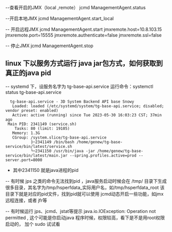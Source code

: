 --查看开启的JMX（local ,remote）
jcmd <pid> ManagementAgent.status  

--开启本地JMX
jcmd <pid> ManagementAgent.start_local

-- 开启远程JMX
jcmd <pid> ManagementAgent.start jmxremote.host=10.8.103.15  jmxremote.port=15555 jmxremote.authenticate=false jmxremote.ssl=false
 
-- 停止JMX
 jcmd <pid> ManagementAgent.stop
  
 ## linux 下以服务方式运行 java  jar包方式，如何获取到真正的java pid
  -- systemd 下，设服务名字为 tg-base-api.service
  运行命令：systemctl status tg-base-api.service 
  ```
    tg-base-api.service - 3D System Backend API base Snowy
     Loaded: loaded (/etc/systemd/system/tg-base-api.service; disabled; vendor preset: enabled)
     Active: active (running) since Tue 2023-05-30 16:03:23 CST; 37min ago
   Main PID: 2341149 (service.sh)
      Tasks: 80 (limit: 19105)
     Memory: 1.3G
     CGroup: /system.slice/tg-base-api.service
             ├─2341149 /bin/bash /home/genew/tg-base-service/bin/latest/service.sh
             └─2341150 /usr/bin/java -jar /home/genew/tg-base-service/bin/latest/main.jar --spring.profiles.active=prod --server.port=8000
  ```
  - 其中2341150 就是java进程的pid
  
  -- 有时候 jps 之类的命令无法找到pid ，java服务启动时候会在 /tmp/ 目录下生成很多目录，其名字为/tmp/hsperfdata_实际用户名，如/tmp/hsperfdata_root
  该目录下就是对应的pid文件，找到pid就可以使用 jcmd动态开启一些功能，如jmx远程连接，或者 jfr等
  
  -- 有时候运行 jps、jcmd、jstat等提示 java.io.IOException: Operation not permitted , 这个可能是你启动java 程序时候，权限较高，看下是不是用root权限启动的，
  加个 sudo 试试看
